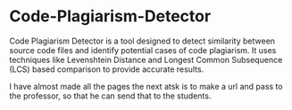 # Code-Plagiarism-Detector
Code Plagiarism Detector is a tool designed to detect similarity between source code files and identify potential cases of code plagiarism. It uses techniques like Levenshtein Distance and Longest Common Subsequence (LCS) based comparison to provide accurate results. 

I have almost made all the pages the next atsk is to make a url and pass to the professor, so that he can send that to the students.